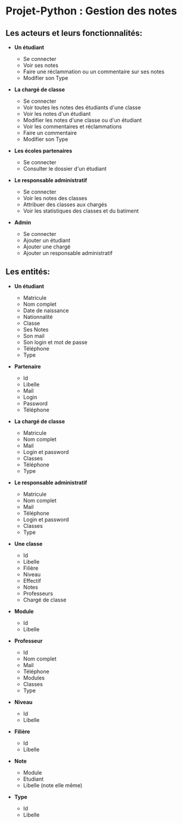 # Projet-Python : Gestion des notes

## Les acteurs et leurs fonctionnalités:
- **Un étudiant**
    - Se connecter
    - Voir ses notes
    - Faire une réclammation ou un commentaire sur ses notes
    - Modifier son Type

- **La chargé de classe** 
    - Se connecter
    - Voir toutes les notes des étudiants d'une classe
    - Voir les notes d'un étudiant
    - Modifier les notes d'une classe ou d'un étudiant
    - Voir les commentaires et réclammations
    - Faire un commentaire 
    - Modifier son Type

- **Les écoles partenaires**
    - Se connecter
    - Consulter le dossier d'un étudiant

- **Le responsable administratif**
    - Se connecter 
    - Voir les notes des classes
    - Attribuer des classes aux chargés
    - Voir les statistiques des classes et du batiment 

- **Admin**
    - Se connecter
    - Ajouter un étudiant 
    - Ajouter une chargé
    - Ajouter un responsable administratif

## Les entités:
- **Un étudiant**
    - Matricule
    - Nom complet
    - Date de naissance
    - Nationnalité
    - Classe
    - Ses Notes
    - Son mail
    - Son login et mot de passe
    - Téléphone
    - Type

- **Partenaire**
    - Id
    - Libelle
    - Mail
    - Login
    - Password
    - Téléphone
    

- **La chargé de classe**
    - Matricule
    - Nom complet
    - Mail
    - Login et password
    - Classes
    - Téléphone
    - Type

- **Le responsable administratif**
    - Matricule
    - Nom complet
    - Mail
    - Téléphone
    - Login et password
    - Classes
    - Type

- **Une classe**
    - Id
    - Libelle
    - Filière
    - Niveau
    - Effectif
    - Notes
    - Professeurs
    - Chargé de classe

- **Module**
    - Id
    - Libelle

- **Professeur**
    - Id 
    - Nom complet
    - Mail
    - Téléphone
    - Modules
    - Classes
    - Type

- **Niveau**
    - Id
    - Libelle

- **Filière**
    - Id
    - Libelle

- **Note**
    - Module
    - Etudiant
    - Libelle (note elle même)

- **Type**
    - Id
    - Libelle
